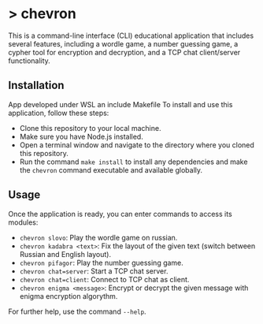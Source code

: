 # > chevron

This is a command-line interface (CLI) educational application that includes several features, including a wordle game, a number guessing game, a cypher tool for encryption and decryption, and a TCP chat client/server functionality.

## Installation

App developed under WSL an include Makefile
To install and use this application, follow these steps:

  - Clone this repository to your local machine.
  - Make sure you have Node.js installed.
  - Open a terminal window and navigate to the directory where you cloned this repository.
  - Run the command `make install` to install any dependencies 
    and make the `chevron` command executable and available globally.

## Usage

Once the application is ready, you can enter commands to access its modules:

  - `chevron slovo`: Play the wordle game on russian.
  - `chevron kadabra <text>`: Fix the layout of the given text (switch between Russian and English layout).
  - `chevron pifagor`: Play the number guessing game.
  - `chevron chat=server`: Start a TCP chat server.
  - `chevron chat=client`: Connect to TCP chat as client.
  - `chevron enigma <message>`: Encrypt or decrypt the given message with enigma encryption algorythm.

For further help, use the command `--help`.